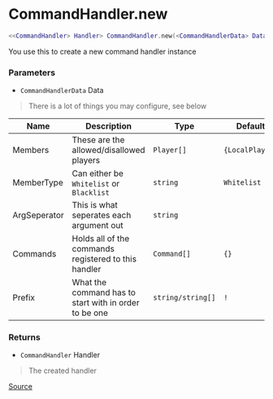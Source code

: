 # CommandHandler.new
```lua
<<CommandHandler> Handler> CommandHandler.new(<CommandHandlerData> Data)
```
You use this to create a new command handler instance

### Parameters
* `CommandHandlerData` Data
> There is a lot of things you may configure, see below

| Name         | Description                                           | Type              | Default         | Required   |
| ------------ | ----------------------------------------------------- | ----------------- | --------------- | ---------- |
| Members      | These are the allowed/disallowed players              | `Player[]`        | `{LocalPlayer}` | `NO`       |
| MemberType   | Can either be `Whitelist` or `Blacklist`              | `string`          | `Whitelist`     | `NO`       |
| ArgSeperator | This is what seperates each argument out              | `string`          | ` `             | `NO`       |
| Commands     | Holds all of the commands registered to this handler  | `Command[]`       | `{}`            | `NO`       |
| Prefix       | What the command has to start with in order to be one | `string/string[]` | `!`             | `NO`       |

### Returns
* `CommandHandler` Handler
> The created handler

[Source](https://github.com/Stefanuk12/ROBLOX/blob/master/Universal/Commands/Module.lua#L33)